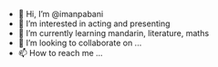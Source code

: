 - 👋 Hi, I’m @imanpabani
- 👀 I’m interested in acting and presenting
- 🌱 I’m currently learning mandarin, literature, maths 
- 💞️ I’m looking to collaborate on ...
- 📫 How to reach me ...

<!---
imanpabani/imanpabani is a ✨ special ✨ repository because its `README.md` (this file) appears on your GitHub profile.
You can click the Preview link to take a look at your changes.
--->
